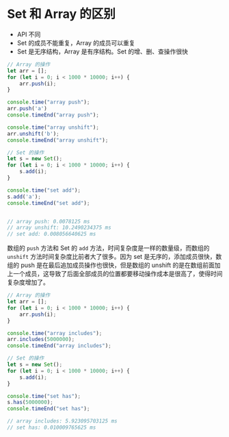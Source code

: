 # Set 和 Array 的区别

- API 不同
- Set 的成员不能重复，Array 的成员可以重复
- Set 是无序结构，Array 是有序结构。Set 的增、删、查操作很快

```javascript
// Array 的操作
let arr = [];
for (let i = 0; i < 1000 * 10000; i++) {
    arr.push(i);
}

console.time("array push");
arr.push('a')
console.timeEnd("array push");

console.time("array unshift");
arr.unshift('b');
console.timeEnd("array unshift");

// Set 的操作
let s = new Set();
for (let i = 0; i < 1000 * 10000; i++) {
    s.add(i);
}

console.time("set add");
s.add('a');
console.timeEnd("set add");


// array push: 0.0078125 ms
// array unshift: 10.2490234375 ms
// set add: 0.008056640625 ms
``` 

数组的 `push` 方法和 Set 的 `add` 方法，时间复杂度是一样的数量级，而数组的 `unshift` 方法时间复杂度比前者大了很多。因为 set 是无序的，添加成员很快，数组的 push 是在最后追加成员操作也很快，但是数组的 unshift 的是在数组前面加上一个成员，这导致了后面全部成员的位置都要移动操作成本是很高了，使得时间复杂度增加了。

```javascript
// Array 的操作
let arr = [];
for (let i = 0; i < 1000 * 10000; i++) {
    arr.push(i);
}

console.time("array includes");
arr.includes(5000000);
console.timeEnd("array includes");

// Set 的操作
let s = new Set();
for (let i = 0; i < 1000 * 10000; i++) {
    s.add(i);
}

console.time("set has");
s.has(5000000);
console.timeEnd("set has");

// array includes: 5.923095703125 ms
// set has: 0.010009765625 ms
```